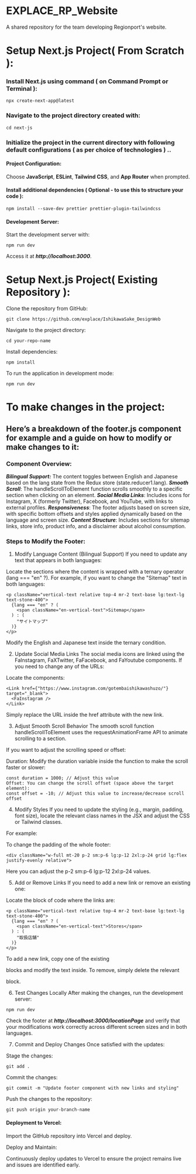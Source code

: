 # EXPLACE_RP_Website
A shared repository for the team developing Regionport's website.

# Setup Next.js Project( From Scratch ):

### Install Next.js using command ( on Command Prompt or Terminal ):
```
npx create-next-app@latest

```

### Navigate to the project directory created with:
```
cd next-js

```

### Initialize the project in the current directory with following default configurations ( as per choice of technologies ) ..

#### Project Configuration:

Choose **JavaScript**, **ESLint**, **Tailwind CSS**, and **App Router** when prompted.

#### Install additional dependencies ( Optional - to use this to structure your code ):
```
npm install --save-dev prettier prettier-plugin-tailwindcss

```
#### Development Server:

Start the development server with:
```
npm run dev

```
Access it at ***http://localhost:3000***.

# Setup Next.js Project( Existing Repository ):

Clone the repository from GitHub:

```
git clone https://github.com/explace/IshikawaSake_DesignWeb

```
Navigate to the project directory:

```
cd your-repo-name

```
Install dependencies:

```
npm install

```
To run the application in development mode:

```
npm run dev

```

# To make changes in the project:

## Here’s a breakdown of the footer.js component for example and a guide on how to modify or make changes to it:

### Component Overview:

***Bilingual Support:*** The content toggles between English and Japanese based on the lang state from the Redux store (state.reducer1.lang).
***Smooth Scroll***: The handleScrollToElement function scrolls smoothly to a specific section when clicking on an element.
***Social Media Links***: Includes icons for Instagram, X (formerly Twitter), Facebook, and YouTube, with links to external profiles.
***Responsiveness***: The footer adjusts based on screen size, with specific bottom offsets and styles applied dynamically based on the language and screen size.
***Content Structure***: Includes sections for sitemap links, store info, product info, and a disclaimer about alcohol consumption.

### Steps to Modify the Footer:
1. Modify Language Content (Bilingual Support)
If you need to update any text that appears in both languages:

Locate the sections where the content is wrapped with a ternary operator (lang === "en" ?).
For example, if you want to change the "Sitemap" text in both languages:
```
<p className="vertical-text relative top-4 mr-2 text-base lg:text-lg text-stone-400">
  {lang === "en" ? (
    <span className="en-vertical-text">Sitemap</span>
  ) : (
    "サイトマップ"
  )}
</p>

```

Modify the English and Japanese text inside the ternary condition.

2. Update Social Media Links
The social media icons are linked using the FaInstagram, FaXTwitter, FaFacebook, and FaYoutube components. If you need to change any of the URLs:

Locate the <Link> components:
```
<Link href={"https://www.instagram.com/gotembaishikawashuzo/"} target="_blank">
  <FaInstagram />
</Link>

```
Simply replace the URL inside the href attribute with the new link.

3. Adjust Smooth Scroll Behavior
The smooth scroll function handleScrollToElement uses the requestAnimationFrame API to animate scrolling to a section.

If you want to adjust the scrolling speed or offset:

Duration: Modify the duration variable inside the function to make the scroll faster or slower:
```
const duration = 1000; // Adjust this value
Offset: You can change the scroll offset (space above the target element):
const offset = -10; // Adjust this value to increase/decrease scroll offset
```
4. Modify Styles
If you need to update the styling (e.g., margin, padding, font size), locate the relevant class names in the JSX and adjust the CSS or Tailwind classes.

For example:

To change the padding of the whole footer:
```
<div className="w-full mt-20 p-2 sm:p-6 lg:p-12 2xl:p-24 grid lg:flex justify-evenly relative">

```
Here you can adjust the p-2 sm:p-6 lg:p-12 2xl:p-24 values.

5. Add or Remove Links
If you need to add a new link or remove an existing one:

Locate the block of code where the links are:
```
<p className="vertical-text relative top-4 mr-2 text-base lg:text-lg text-stone-400">
  {lang === "en" ? (
    <span className="en-vertical-text">Stores</span>
  ) : (
    "取扱店舗"
  )}
</p>

```
To add a new link, copy one of the existing <p> blocks and modify the text inside. To remove, simply delete the relevant <p> block.

6. Test Changes Locally
After making the changes, run the development server:

```
npm run dev
```

Check the footer at ***http://localhost:3000/locationPage*** and verify that your modifications work correctly across different screen sizes and in both languages.

7. Commit and Deploy Changes
Once satisfied with the updates:

Stage the changes:

```
git add .

```

Commit the changes:
```
git commit -m "Update footer component with new links and styling"
```
Push the changes to the repository:
```
git push origin your-branch-name

```



#### Deployment to Vercel:

Import the GitHub repository into Vercel and deploy.

Deploy and Maintain:

Continuously deploy updates to Vercel to ensure the project remains live and issues are identified early.

